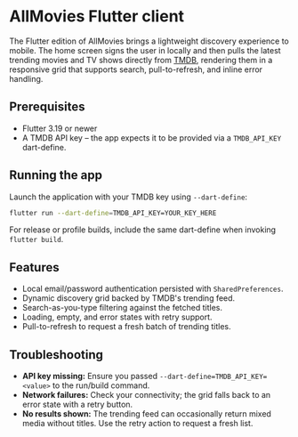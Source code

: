 # AllMovies Flutter client

The Flutter edition of AllMovies brings a lightweight discovery experience to mobile. The
home screen signs the user in locally and then pulls the latest trending movies and TV
shows directly from [TMDB](https://www.themoviedb.org/), rendering them in a responsive
grid that supports search, pull-to-refresh, and inline error handling.

## Prerequisites

- Flutter 3.19 or newer
- A TMDB API key – the app expects it to be provided via a `TMDB_API_KEY` dart-define.

## Running the app

Launch the application with your TMDB key using `--dart-define`:

```bash
flutter run --dart-define=TMDB_API_KEY=YOUR_KEY_HERE
```

For release or profile builds, include the same dart-define when invoking
`flutter build`.

## Features

- Local email/password authentication persisted with `SharedPreferences`.
- Dynamic discovery grid backed by TMDB's trending feed.
- Search-as-you-type filtering against the fetched titles.
- Loading, empty, and error states with retry support.
- Pull-to-refresh to request a fresh batch of trending titles.

## Troubleshooting

- **API key missing:** Ensure you passed `--dart-define=TMDB_API_KEY=<value>` to the run/build command.
- **Network failures:** Check your connectivity; the grid falls back to an error state with a retry button.
- **No results shown:** The trending feed can occasionally return mixed media without titles. Use the retry action to request a fresh list.
